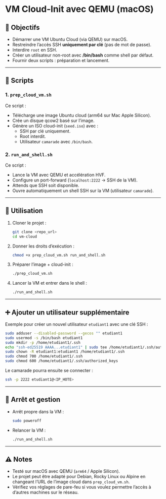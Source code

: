 # VM Cloud-Init avec QEMU (macOS)

## 🎯 Objectifs
- Démarrer une VM Ubuntu Cloud (via QEMU) sur macOS.
- Restreindre l’accès SSH **uniquement par clé** (pas de mot de passe).
- Interdire `root` en SSH.
- Créer un utilisateur non-root avec **/bin/bash** comme shell par défaut.
- Fournir deux scripts : préparation et lancement.

---

## 📂 Scripts

### 1. `prep_cloud_vm.sh`
Ce script :
- Télécharge une image Ubuntu cloud (arm64 sur Mac Apple Silicon).
- Crée un disque qcow2 basé sur l’image.
- Génère un ISO cloud-init (`seed.iso`) avec :
  - SSH par clé uniquement.
  - Root interdit.
  - Utilisateur `camarade` avec `/bin/bash`.

### 2. `run_and_shell.sh`
Ce script :
- Lance la VM avec QEMU et accélération HVF.
- Configure un port-forward (`localhost:2222` → SSH de la VM).
- Attends que SSH soit disponible.
- Ouvre automatiquement un shell SSH sur la VM (utilisateur `camarade`).

---

## 🚀 Utilisation

1. Cloner le projet :
   ```bash
   git clone <repo_url>
   cd vm-cloud
   ```

2. Donner les droits d’exécution :
   ```bash
   chmod +x prep_cloud_vm.sh run_and_shell.sh
   ```

3. Préparer l’image + cloud-init :
   ```bash
   ./prep_cloud_vm.sh
   ```

4. Lancer la VM et entrer dans le shell :
   ```bash
   ./run_and_shell.sh
   ```

---

## ➕ Ajouter un utilisateur supplémentaire

Exemple pour créer un nouvel utilisateur `etudiant1` avec une clé SSH :

```bash
sudo adduser --disabled-password --gecos "" etudiant1
sudo usermod -s /bin/bash etudiant1
sudo mkdir -p /home/etudiant1/.ssh
echo "ssh-ed25519 AAAA...etudiant1" | sudo tee /home/etudiant1/.ssh/authorized_keys
sudo chown -R etudiant1:etudiant1 /home/etudiant1/.ssh
sudo chmod 700 /home/etudiant1/.ssh
sudo chmod 600 /home/etudiant1/.ssh/authorized_keys
```

Le camarade pourra ensuite se connecter :
```bash
ssh -p 2222 etudiant1@<IP_HOTE>
```

---

## 🛑 Arrêt et gestion

- Arrêt propre dans la VM :
  ```bash
  sudo poweroff
  ```

- Relancer la VM :
  ```bash
  ./run_and_shell.sh
  ```

---

## ⚠️ Notes
- Testé sur macOS avec QEMU (`arm64` / Apple Silicon).
- Le projet peut être adapté pour Debian, Rocky Linux ou Alpine en changeant l’URL de l’image cloud dans `prep_cloud_vm.sh`.
- Vérifiez vos réglages de pare-feu si vous voulez permettre l’accès à d’autres machines sur le réseau.

